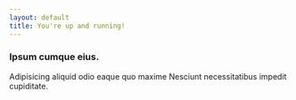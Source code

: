 ```yaml
---
layout: default
title: You're up and running!
---
```


<h3 class="title is-3">Ipsum cumque eius.</h3>
      <p class="content is-medium has-text-justify">
        Adipisicing aliquid odio eaque quo maxime Nesciunt necessitatibus impedit cupiditate.
      </p>
